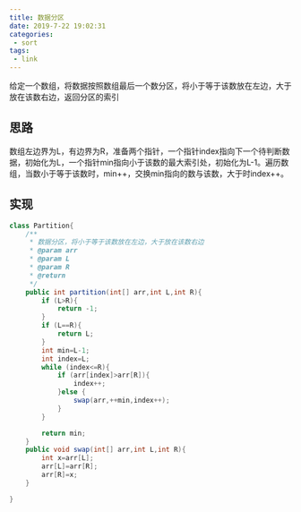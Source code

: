 ```yaml
---
title: 数据分区
date: 2019-7-22 19:02:31
categories:
 - sort
tags:
 - link
---
```

给定一个数组，将数据按照数组最后一个数分区，将小于等于该数放在左边，大于放在该数右边，返回分区的索引

## 思路

​	数组左边界为L，有边界为R，准备两个指针，一个指针index指向下一个待判断数据，初始化为L，一个指针min指向小于该数的最大索引处，初始化为L-1。遍历数组，当数小于等于该数时，min++，交换min指向的数与该数，大于时index++。

## 实现

```java
class Partition{
    /**
     * 数据分区，将小于等于该数放在左边，大于放在该数右边
     * @param arr
     * @param L
     * @param R
     * @return
     */
    public int partition(int[] arr,int L,int R){
        if (L>R){
            return -1;
        }
        if (L==R){
            return L;
        }
        int min=L-1;
        int index=L;
        while (index<=R){
            if (arr[index]>arr[R]){
                index++;
            }else {
                swap(arr,++min,index++);
            }
        }

        return min;
    }
    public void swap(int[] arr,int L,int R){
        int x=arr[L];
        arr[L]=arr[R];
        arr[R]=x;
    }

}
```








